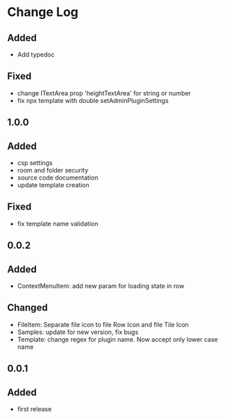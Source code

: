 # Change Log

##
## Added
- Add typedoc

## Fixed
- change ITextArea prop 'heightTextArea' for string or number
- fix npx template with double setAdminPluginSettings

## 1.0.0
## Added
- csp settings
- room and folder security
- source code documentation
- update template creation

## Fixed
- fix template name validation

## 0.0.2
## Added
- ContextMenuItem: add new param for loading state in row

## Changed
- FileItem: Separate file icon to file Row Icon and file Tile Icon
- Samples: update for new version, fix bugs
- Template: change regex for plugin name. Now accept only lower case name

## 0.0.1
## Added
- first release

